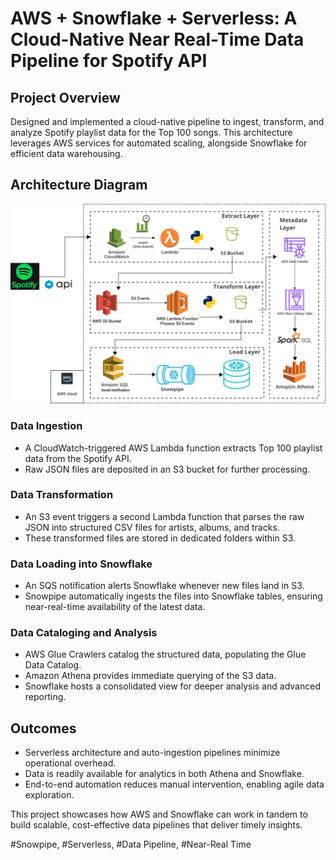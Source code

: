 # AWS + Snowflake + Serverless: A Cloud-Native Near Real-Time Data Pipeline for Spotify API

## Project Overview

Designed and implemented a cloud-native pipeline to ingest, transform, and analyze Spotify playlist data for the Top 100 songs. This architecture leverages AWS services for automated scaling, alongside Snowflake for efficient data warehousing.

## Architecture Diagram

![Data Pipeline Architecture Diagram](https://github.com/Ehan-Ghalib/Spotify-Data-Pipeline-with-AWS-Snowflake/blob/53b8593231d3e6c135a393e3a84f5ba447fd06a9/Spotify%20AWS-Snowflake%20Pipeline%20Architecture%20Diagram.png)

### Data Ingestion

- A CloudWatch-triggered AWS Lambda function extracts Top 100 playlist data from the Spotify API.
- Raw JSON files are deposited in an S3 bucket for further processing.

### Data Transformation

- An S3 event triggers a second Lambda function that parses the raw JSON into structured CSV files for artists, albums, and tracks.
- These transformed files are stored in dedicated folders within S3.

### Data Loading into Snowflake

- An SQS notification alerts Snowflake whenever new files land in S3.
- Snowpipe automatically ingests the files into Snowflake tables, ensuring near-real-time availability of the latest data.

### Data Cataloging and Analysis

- AWS Glue Crawlers catalog the structured data, populating the Glue Data Catalog.
- Amazon Athena provides immediate querying of the S3 data.
- Snowflake hosts a consolidated view for deeper analysis and advanced reporting.

## Outcomes

- Serverless architecture and auto-ingestion pipelines minimize operational overhead.
- Data is readily available for analytics in both Athena and Snowflake.
- End-to-end automation reduces manual intervention, enabling agile data exploration.

This project showcases how AWS and Snowflake can work in tandem to build scalable, cost-effective data pipelines that deliver timely insights.

#Snowpipe, #Serverless, #Data Pipeline, #Near-Real Time
